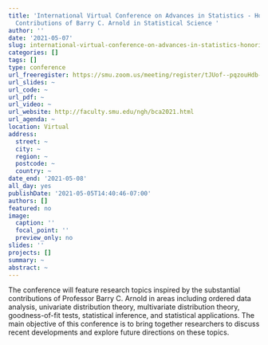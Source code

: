 ```yaml
---
title: 'International Virtual Conference on Advances in Statistics - Honoring the
  Contributions of Barry C. Arnold in Statistical Science '
author: ''
date: '2021-05-07'
slug: international-virtual-conference-on-advances-in-statistics-honoring-the-contributions-of-barry-c-arnold-in-statistical-science
categories: []
tags: []
type: conference
url_freeregister: https://smu.zoom.us/meeting/register/tJUof--pqzouHdb-d6_6HilheHKlnN5DhaKd
url_slides: ~
url_code: ~
url_pdf: ~
url_video: ~
url_website: http://faculty.smu.edu/ngh/bca2021.html
url_agenda: ~
location: Virtual
address:
  street: ~
  city: ~
  region: ~
  postcode: ~
  country: ~
date_end: '2021-05-08'
all_day: yes
publishDate: '2021-05-05T14:40:46-07:00'
authors: []
featured: no
image:
  caption: ''
  focal_point: ''
  preview_only: no
slides: ''
projects: []
summary: ~
abstract: ~
---
```


<!--more-->
The conference will feature research topics inspired by the substantial contributions of Professor Barry C. Arnold in areas including ordered data analysis, univariate distribution theory, multivariate distribution theory, goodness-of-fit tests, statistical inference, and statistical applications. The main objective of this conference is to bring together researchers to discuss recent developments and explore future directions on these topics.